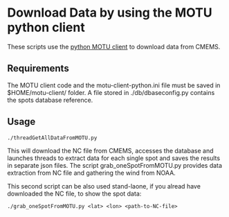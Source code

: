 # Download Data by using the MOTU python client

These scripts use the [python MOTU client](https://github.com/clstoulouse/motu-client-python) to download data from CMEMS.

## Requirements
The MOTU client code and the motu-client-python.ini file must be saved in $HOME/motu-client/ folder. A file stored in ./db/dbaseconfig.py contains the spots database reference.


## Usage
```
./threadGetAllDataFromMOTU.py
```
This will download the NC file from CMEMS, accesses the database and launches threads to extract data for each single spot and saves the results in separate json files. The script grab_oneSpotFromMOTU.py provides data extraction from NC file and gathering the wind from NOAA.

This second script can be also used stand-laone, if you alread have downloaded the NC file, to show the spot data:

```
./grab_oneSpotFromMOTU.py <lat> <lon> <path-to-NC-file>
```




